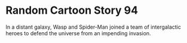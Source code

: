 # Random Cartoon Story 94

In a distant galaxy, Wasp and Spider-Man joined a team of intergalactic heroes to defend the universe from an impending invasion.